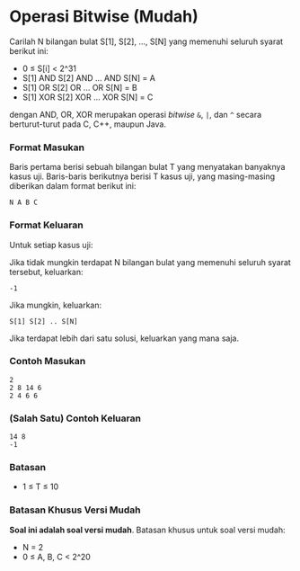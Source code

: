 # Operasi Bitwise (Mudah)

Carilah N bilangan bulat S[1], S[2], ..., S[N] yang memenuhi seluruh syarat berikut ini:

- 0 ≤ S[i] < 2^31
- S[1] AND S[2] AND ... AND S[N] = A
- S[1] OR S[2] OR ... OR S[N] = B
- S[1] XOR S[2] XOR ... XOR S[N] = C

dengan AND, OR, XOR merupakan operasi _bitwise_ `&`, `|`, dan `^` secara berturut-turut pada C, C++, maupun Java.

### Format Masukan

Baris pertama berisi sebuah bilangan bulat T yang menyatakan banyaknya kasus uji. Baris-baris berikutnya berisi T kasus uji, yang masing-masing diberikan dalam format berikut ini:

```
N A B C
```

### Format Keluaran

Untuk setiap kasus uji:

Jika tidak mungkin terdapat N bilangan bulat yang memenuhi seluruh syarat tersebut, keluarkan:

```
-1
```

Jika mungkin, keluarkan:

```
S[1] S[2] .. S[N]
```

Jika terdapat lebih dari satu solusi, keluarkan yang mana saja.

### Contoh Masukan

```
2
2 8 14 6
2 4 6 6
```

### (Salah Satu) Contoh Keluaran

```
14 8
-1
```

### Batasan

- 1 ≤ T ≤ 10

### Batasan Khusus Versi Mudah

**Soal ini adalah soal versi mudah**. Batasan khusus untuk soal versi mudah:

- N = 2
- 0 ≤ A, B, C < 2^20
